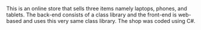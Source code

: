 
This is an online store that sells three items namely laptops, phones, and tablets. The back-end consists of a class library and the front-end is web-based and uses this very same class library. The shop was coded using C#.
